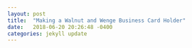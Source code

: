 ```yaml
---
layout: post
title:  "Making a Walnut and Wenge Business Card Holder"
date:   2018-06-20 20:26:48 -0400
categories: jekyll update
---
```

